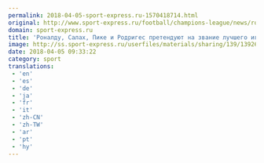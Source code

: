 ```yaml
---
permalink: 2018-04-05-sport-express.ru-1570418714.html
original: http://www.sport-express.ru/football/champions-league/news/ronaldu-salah-pike-i-rodriges-pretenduyut-na-zvanie-luchshego-igroka-nedeli-v-lige-chempionov-1392624/
domain: sport-express.ru
title: 'Роналду, Салах, Пике и Родригес претендуют на звание лучшего игрока недели в Лиге чемпионов'
image: http://ss.sport-express.ru/userfiles/materials/sharing/139/1392624.jpg
date: 2018-04-05 09:33:22
category: sport
translations: 
 - 'en'
 - 'es'
 - 'de'
 - 'ja'
 - 'fr'
 - 'it'
 - 'zh-CN'
 - 'zh-TW'
 - 'ar'
 - 'pt'
 - 'hy'
---
```


